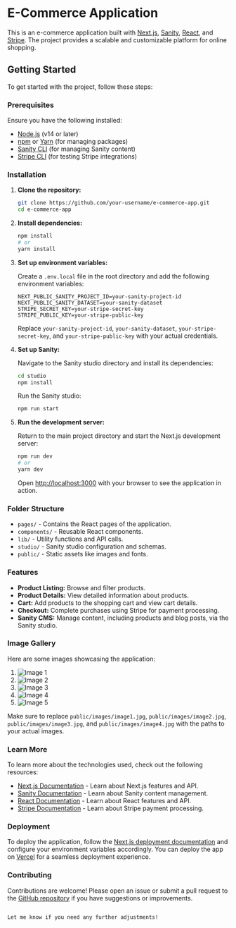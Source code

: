 
# E-Commerce Application

This is an e-commerce application built with [Next.js](https://nextjs.org/), [Sanity](https://www.sanity.io/), [React](https://reactjs.org/), and [Stripe](https://stripe.com/). The project provides a scalable and customizable platform for online shopping.

## Getting Started

To get started with the project, follow these steps:

### Prerequisites

Ensure you have the following installed:
- [Node.js](https://nodejs.org/) (v14 or later)
- [npm](https://www.npmjs.com/) or [Yarn](https://yarnpkg.com/) (for managing packages)
- [Sanity CLI](https://www.sanity.io/docs/getting-started-with-sanity-cli) (for managing Sanity content)
- [Stripe CLI](https://stripe.com/docs/stripe-cli) (for testing Stripe integrations)

### Installation

1. **Clone the repository:**

   ```bash
   git clone https://github.com/your-username/e-commerce-app.git
   cd e-commerce-app
   ```

2. **Install dependencies:**

   ```bash
   npm install
   # or
   yarn install
   ```

3. **Set up environment variables:**

   Create a `.env.local` file in the root directory and add the following environment variables:

   ```plaintext
   NEXT_PUBLIC_SANITY_PROJECT_ID=your-sanity-project-id
   NEXT_PUBLIC_SANITY_DATASET=your-sanity-dataset
   STRIPE_SECRET_KEY=your-stripe-secret-key
   STRIPE_PUBLIC_KEY=your-stripe-public-key
   ```

   Replace `your-sanity-project-id`, `your-sanity-dataset`, `your-stripe-secret-key`, and `your-stripe-public-key` with your actual credentials.

4. **Set up Sanity:**

   Navigate to the Sanity studio directory and install its dependencies:

   ```bash
   cd studio
   npm install
   ```

   Run the Sanity studio:

   ```bash
   npm run start
   ```

5. **Run the development server:**

   Return to the main project directory and start the Next.js development server:

   ```bash
   npm run dev
   # or
   yarn dev
   ```

   Open [http://localhost:3000](http://localhost:3000) with your browser to see the application in action.

### Folder Structure

- `pages/` - Contains the React pages of the application.
- `components/` - Reusable React components.
- `lib/` - Utility functions and API calls.
- `studio/` - Sanity studio configuration and schemas.
- `public/` - Static assets like images and fonts.

### Features

- **Product Listing:** Browse and filter products.
- **Product Details:** View detailed information about products.
- **Cart:** Add products to the shopping cart and view cart details.
- **Checkout:** Complete purchases using Stripe for payment processing.
- **Sanity CMS:** Manage content, including products and blog posts, via the Sanity studio.

### Image Gallery

Here are some images showcasing the application:

1. ![Image 1](public/images/i(1).jpg)
2. ![Image 2](public/images/i(2).jpg)
3. ![Image 3](public/images/i(3).jpg)
4. ![Image 4](public/images/i(4).jpg)
5. ![Image 5](public/images/i(5).jpg)

Make sure to replace `public/images/image1.jpg`, `public/images/image2.jpg`, `public/images/image3.jpg`, and `public/images/image4.jpg` with the paths to your actual images.

### Learn More

To learn more about the technologies used, check out the following resources:

- [Next.js Documentation](https://nextjs.org/docs) - Learn about Next.js features and API.
- [Sanity Documentation](https://www.sanity.io/docs) - Learn about Sanity content management.
- [React Documentation](https://reactjs.org/docs/getting-started.html) - Learn about React features and API.
- [Stripe Documentation](https://stripe.com/docs) - Learn about Stripe payment processing.

### Deployment

To deploy the application, follow the [Next.js deployment documentation](https://nextjs.org/docs/deployment) and configure your environment variables accordingly. You can deploy the app on [Vercel](https://vercel.com/) for a seamless deployment experience.

### Contributing

Contributions are welcome! Please open an issue or submit a pull request to the [GitHub repository](https://github.com/your-username/e-commerce-app) if you have suggestions or improvements.
```

Let me know if you need any further adjustments!
